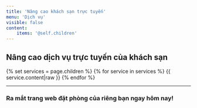 ```yaml
---
title: 'Nâng cao khách sạn trực tuyến'
menu: 'Dịch vụ'
visible: false
content:
    items: '@self.children'
---
```


<div class="row gy-4">
<h2 class="inner-title"><b>Nâng cao dịch vụ trực tuyến của khách sạn</b></h2>
{% set services = page.children %}
{% for service in services %}
{{ service.content|raw }}
{% endfor %}
</div><hr>
<h3>Ra mắt trang web đặt phòng của riêng bạn ngay hôm nay!</h3>
